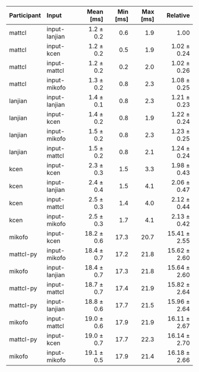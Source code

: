 | Participant | Input | Mean [ms] | Min [ms] | Max [ms] | Relative |
|:---|:---|---:|---:|---:|---:|
| mattcl | input-lanjian | 1.2 ± 0.2 | 0.6 | 1.9 | 1.00 |
| mattcl | input-kcen | 1.2 ± 0.2 | 0.5 | 1.9 | 1.02 ± 0.24 |
| mattcl | input-mattcl | 1.2 ± 0.2 | 0.2 | 2.0 | 1.02 ± 0.26 |
| mattcl | input-mikofo | 1.3 ± 0.2 | 0.8 | 2.3 | 1.08 ± 0.25 |
| lanjian | input-lanjian | 1.4 ± 0.1 | 0.8 | 2.3 | 1.21 ± 0.23 |
| lanjian | input-kcen | 1.4 ± 0.2 | 0.8 | 1.9 | 1.22 ± 0.24 |
| lanjian | input-mikofo | 1.5 ± 0.2 | 0.8 | 2.3 | 1.23 ± 0.25 |
| lanjian | input-mattcl | 1.5 ± 0.2 | 0.8 | 2.1 | 1.24 ± 0.24 |
| kcen | input-kcen | 2.3 ± 0.3 | 1.5 | 3.3 | 1.98 ± 0.43 |
| kcen | input-lanjian | 2.4 ± 0.4 | 1.5 | 4.1 | 2.06 ± 0.47 |
| kcen | input-mattcl | 2.5 ± 0.3 | 1.4 | 4.0 | 2.12 ± 0.44 |
| kcen | input-mikofo | 2.5 ± 0.3 | 1.7 | 4.1 | 2.13 ± 0.42 |
| mikofo | input-kcen | 18.2 ± 0.6 | 17.3 | 20.7 | 15.41 ± 2.55 |
| mattcl-py | input-mikofo | 18.4 ± 0.7 | 17.2 | 21.8 | 15.62 ± 2.60 |
| mikofo | input-lanjian | 18.4 ± 0.7 | 17.3 | 21.8 | 15.64 ± 2.60 |
| mattcl-py | input-mattcl | 18.7 ± 0.7 | 17.4 | 21.9 | 15.82 ± 2.64 |
| mattcl-py | input-lanjian | 18.8 ± 0.6 | 17.7 | 21.5 | 15.96 ± 2.64 |
| mikofo | input-mattcl | 19.0 ± 0.6 | 17.9 | 21.9 | 16.11 ± 2.67 |
| mattcl-py | input-kcen | 19.0 ± 0.7 | 17.7 | 22.3 | 16.14 ± 2.70 |
| mikofo | input-mikofo | 19.1 ± 0.5 | 17.9 | 21.4 | 16.18 ± 2.66 |
